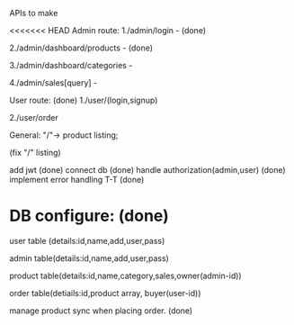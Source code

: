 APIs to make

<<<<<<< HEAD
Admin route:
1./admin/login - (done)

2./admin/dashboard/products - (done)

3./admin/dashboard/categories -

4./admin/sales[query] -

User route: (done)
1./user/(login,signup)

2./user/order

General:
"/"-> product listing;

(fix "/" listing)

add jwt (done)
connect db (done)
handle authorization(admin,user) (done)
implement error handling T-T (done)

# DB configure: (done)

user table (details:id,name,add,user,pass)

admin table(details:id,name,add,user,pass)

product table(details:id,name,category,sales,owner(admin-id))

order table(detiails:id,product array, buyer(user-id))

manage product sync when placing order. (done)
